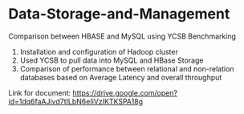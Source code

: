 # Data-Storage-and-Management
Comparison between HBASE and MySQL using YCSB Benchmarking

1. Installation and configuration of Hadoop cluster
2. Used YCSB to pull data into MySQL and HBase Storage
3. Comparison of performance between relational and non-relation databases based on Average Latency and overall throughput

Link for document: https://drive.google.com/open?id=1dq6faAJivd7tILbN6eIiVzIKTKSPA18g
